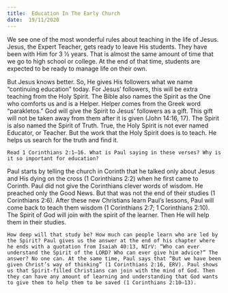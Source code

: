 ```yaml
---
title:  Education In The Early Church 
date:  19/11/2020
---
```


We see one of the most wonderful rules about teaching in the life of Jesus. Jesus, the Expert Teacher, gets ready to leave His students. They have been with Him for 3 ½ years. That is almost the same amount of time that we go to high school or college. At the end of that time, students are expected to be ready to manage life on their own.

But Jesus knows better. So, He gives His followers what we name “continuing education” today. For Jesus’ followers, this will be extra teaching from the Holy Spirit. The Bible also names the Spirit as the One who comforts us and is a Helper. Helper comes from the Greek word “parakletos.” God will give the Spirit to Jesus’ followers as a gift. This gift will not be taken away from them after it is given (John 14:16, 17). The Spirit is also named the Spirit of Truth. True, the Holy Spirit is not ever named Educator, or Teacher. But the work that the Holy Spirit does is to teach. He helps us search for the truth and find it.

`Read 1 Corinthians 2:1–16. What is Paul saying in these verses? Why is it so important for education?`

Paul starts by telling the church in Corinth that he talked only about Jesus and His dying on the cross (1 Corinthians 2:2) when he first came to Corinth. Paul did not give the Corinthians clever words of wisdom. He preached only the Good News. But that was not the end of their studies (1 Corinthians 2:6). After these new Christians learn Paul’s lessons, Paul will come back to teach them wisdom (1 Corinthians 2:7; 1 Corinthians 2:10). The Spirit of God will join with the spirit of the learner. Then He will help them in their studies.

`How deep will that study be? How much can people learn who are led by the Spirit? Paul gives us the answer at the end of his chapter where he ends with a quotation from Isaiah 40:13, NIrV: “Who can ever understand the Spirit of the LORD? Who can ever give him advice?” The answer? No one can. At the same time, Paul says that “But we have been given Christ’s way of thinking” (1 Corinthians 2:16, ERV). Paul shows us that Spirit-filled Christians can join with the mind of God. Then they can have any amount of learning and understanding that God wants to give them to help them to be saved (1 Corinthians 2:10–13).`